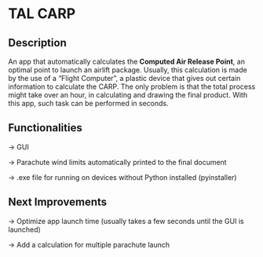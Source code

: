 # TAL CARP 

## Description

An app that automatically calculates the **Computed Air Release Point**, an optimal point to launch an airlift package. Usually, this calculation is made by the use of a “Flight Computer”, a plastic device that gives out certain information to calculate the CARP. The only problem is that the total process might take over an hour, in calculating and drawing the final product. With this app, such task can be performed in seconds.

## Functionalities

→ GUI

→ Parachute wind limits automatically printed to the final document

→ .exe file for running on devices without Python installed (pyinstaller)

## Next Improvements

→ Optimize app launch time (usually takes a few seconds until the GUI is launched)

→ Add a calculation for multiple parachute launch
